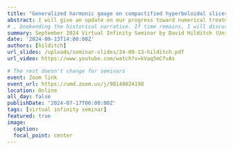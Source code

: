 ```yaml
---
title: "Generalized harmonic gauge on compactified hyperboloidal slices"
abstract: I will give an update on our progress toward numerical treatment of the hyperboloidal initial value problem with the generalized harmonic gauge formulation using a dual-foliation setup. This will include an overview of our general strategy, spherical and 3D toy models, the comprehensive treatment of spherical GR, and finally, a discussion of what remains to be done in the full 3D case.
# , bookending the historical narrative. If time remains, I will discuss the fundamental relevance of hyperboloidal time by demonstrating why coordinates matter even with covariance and speculate about the potential role of hyperboloidal time in quantum gravity.
summary: September 2024 Virtual Infinity Seminar by David Hilditch (University of Lisbon)
date: '2024-09-13T14:00:00Z'
authors: [hilditch]
url_slides: /uploads/seminar-slides/24-09-13-hilditch.pdf
url_video: https://www.youtube.com/watch?v=kVaq5mCfvAs

# The rest doesn't change for seminars
event: Zoom link
event_url: https://umd.zoom.us/j/98148024198
location: Online
all_day: false
publishDate: '2024-07-17T06:00:00Z'
tags: [virtual infinity seminar]
featured: true
image:  
  caption:
  focal_point: center
---
```

